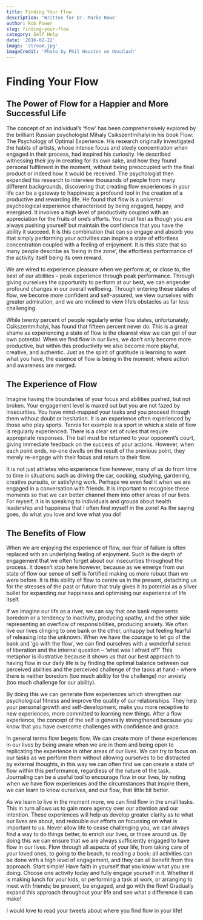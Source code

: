 ```yaml
---
title: Finding Your Flow
description: 'Written for Dr. Marke Rowe'
author: Rob Power
slug: finding-your-flow
category: Self Help
date: '2016-02-22'
image: 'stream.jpg'
imageCredit: 'Photo by Phil Houston on Unsplash'
---
```

# Finding Your Flow
## The Power of Flow for a Happier and More Successful Life
The concept of an individual’s ‘flow’ has been comprehensively explored by the brilliant Russian psychologist Mihaly Csikszentmihalyi in his book Flow: The Psychology of Optimal Experience. His research originally investigated the habits of artists, whose intense focus and steely concentration when engaged in their process, had inspired his curiosity. He described witnessing their joy in creating for its own sake, and how they found personal fulfilment in the moment, without being preoccupied with the final product or indeed how it would be received.
The psychologist then expanded his research to interview thousands of people from many different backgrounds, discovering that creating flow experiences in your life can be a gateway to happiness; a profound tool in the creation of a productive and rewarding life. He found that flow is a universal psychological experience characterised by being engaged, happy, and energised. It involves a high level of productivity coupled with an appreciation for the fruits of one’s efforts. You must feel as though you are always pushing yourself but maintain the confidence that you have the ability it succeed. It is this combination that can so engage and absorb you that simply performing your activities can inspire a state of effortless concentration coupled with a feeling of enjoyment. It is this state that so many people describe as ‘being in the zone’, the effortless performance of the activity itself being its own reward.

We are wired to experience pleasure when we perform at, or close to, the best of our abilities – peak experience through peak performance. Through giving ourselves the opportunity to perform at our best, we can engender profound changes in our overall wellbeing. Through entering these states of flow, we become more confident and self-assured, we view ourselves with greater admiration, and we are inclined to view life’s obstacles as far less challenging. 

While twenty percent of people regularly enter flow states, unfortunately, Csikszentmihalyi, has found that fifteen percent never do. This is a great shame as experiencing a state of flow is the clearest view we can get of our own potential. When we find flow in our lives, we don’t only become more productive, but within this productivity we also become more playful, creative, and authentic. Just as the spirit of gratitude is learning to want what you have, the essence of flow is being in the moment; where action and awareness are merged.

## The Experience of Flow
Imagine having the boundaries of your focus and abilities pushed, but not broken. Your engagement level is maxed out but you are not fazed by insecurities. You have mind-mapped your tasks and you proceed through them without doubt or hesitation. It is an experience often experienced by those who play sports. Tennis for example is a sport in which a state of flow is regularly experienced. There is a clear set of rules that require appropriate responses. The ball must be returned to your opponent’s court, giving immediate feedback on the success of your actions. However, when each point ends, no-one dwells on the result of the previous point, they merely re-engage with their focus and return to their flow. 

It is not just athletes who experience flow however, many of us do from time to time in situations such as driving the car, cooking, studying, gardening, creative pursuits, or satisfying work. Perhaps we even feel it when we are engaged in a conversation with friends. It is important to recognise these moments so that we can better channel them into other areas of our lives. For myself, it is in speaking to individuals and groups about health leadership and happiness that I often find myself in the zone! As the saying goes, do what you love and love what you do!

## The Benefits of Flow
When we are enjoying the experience of flow, our fear of failure is often replaced with an underlying feeling of enjoyment. Such is the depth of engagement that we often forget about our insecurities throughout the process. It doesn’t stop here however, because as we emerge from our state of flow our sense of self is fortified making us more robust than we were before. It is this ability of flow to centre us in the present, detaching us for the stresses of the past or future that truly gives it its potential as a silver bullet for expanding our happiness and optimising our experience of life itself.

If we imagine our life as a river, we can say that one bank represents boredom or a tendency to inactivity, producing apathy, and the other side representing an overflow of responsibilities, producing anxiety. We often live our lives clinging to one bank or the other, unhappy but feeling fearful of releasing into the unknown. When we have the courage to let go of the bank and ‘go with the flow’, we can find ourselves with a wonderful sense of liberation and the internal question – ‘what was I afraid of?’ This metaphor is illustrative because it shows us that our best approach to having flow in our daily life is by finding the optimal balance between our perceived abilities and the perceived challenge of the tasks at hand - where there is neither boredom (too much ability for the challenge) nor anxiety (too much challenge for our ability).

By doing this we can generate flow experiences which strengthen our psychological fitness and improve the quality of our relationships. They help your personal growth and self-development, make you more receptive to new experiences, more committed to learning new things. After a flow experience, the concept of the self is generally strengthened because you know that you have overcome challenges with confidence and grace.

In general terms flow begets flow. We can create more of these experiences in our lives by being aware when we are in them and being open to replicating the experience in other areas of our lives. We can try to focus on our tasks as we perform them without allowing ourselves to be distracted by external thoughts, in this way we can often find we can create a state of flow within this performance, regardless of the nature of the task.
Journaling can be a useful tool to encourage flow in our lives, by noting when we have flow experiences and the circumstances that inspire them, we can learn to know ourselves, and our flow, that little bit better.

As we learn to live in the moment more, we can find flow in the small tasks. This in turn allows us to gain more agency over our attention and our intention. These experiences will help us develop greater clarity as to what our lives are about, and redouble our efforts on focussing on what is important to us. Never allow life to cease challenging you, we can always find a way to do things better, to enrich our lives, or those around us. By doing this we can ensure that we are always sufficiently engaged to have flow in our lives. Flow through all aspects of your life, from taking care of your loved ones, to going to the beach, to reading a book; all activities can be done with a high level of engagement, and they can all benefit from this approach.
Start simple! Have faith in yourself that you know what you are doing. Choose one activity today and fully engage yourself in it. Whether it is making lunch for your kids, or performing a task at work, or arranging to meet with friends; be present, be engaged, and go with the flow! Gradually expand this approach throughout your life and see what a difference it can make!

I would love to read your tweets about where you find flow in your life!
